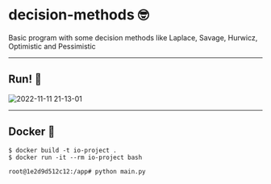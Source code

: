 # decision-methods 🤓
Basic program with some decision methods like Laplace, Savage, Hurwicz, Optimistic and Pessimistic

---

## Run! 🚀

![2022-11-11 21-13-01](https://user-images.githubusercontent.com/62488915/201452459-c5fde4a9-ca06-4463-ad31-018300460b83.gif)

---

## Docker 🐳

```Shell
$ docker build -t io-project .
$ docker run -it --rm io-project bash

root@1e2d9d512c12:/app# python main.py
```
